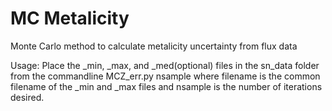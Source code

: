 MC Metalicity
====================

Monte Carlo method to calculate metalicity uncertainty from flux data

Usage:
Place the _min, _max, and _med(optional) files in the sn_data folder
from the commandline
MCZ_err.py <filename> nsample
where filename is the common filename of the _min and _max files and nsample is the number of iterations desired.
